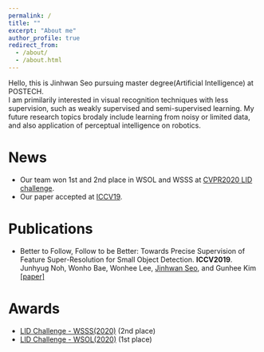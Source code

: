 ```yaml
---
permalink: /
title: ""
excerpt: "About me"
author_profile: true
redirect_from: 
  - /about/
  - /about.html
---
```


Hello, this is Jinhwan Seo pursuing master degree(Artificial Intelligence) at POSTECH.  
I am primilarily interested in visual recognition techniques with less supervision, such as weakly supervised and semi-supervised learning.
My future research topics brodaly include learning from noisy or limited data, and also application of perceptual intelligence on robotics.

News
======
* Our team won 1st and 2nd place in WSOL and WSSS at [CVPR2020 LID challenge](https://lidchallenge.github.io/).  
* Our paper accepted at [ICCV19](/publication/2019-smallobject).

Publications
======
* Better to Follow, Follow to be Better: Towards Precise Supervision of Feature Super-Resolution for Small Object Detection. **ICCV2019**.  
Junhyug Noh, Wonho Bae, Wonhee Lee, <u>Jinhwan Seo</u>, and Gunhee Kim  
[[paper]](https://openaccess.thecvf.com/content_ICCV_2019/papers/Noh_Better_to_Follow_Follow_to_Be_Better_Towards_Precise_Supervision_ICCV_2019_paper.pdf)

Awards
======
* [LID Challenge - WSSS(2020)](https://lidchallenge.github.io/) (2nd place)  
* [LID Challenge - WSOL(2020)](https://lidchallenge.github.io/) (1st place)  
